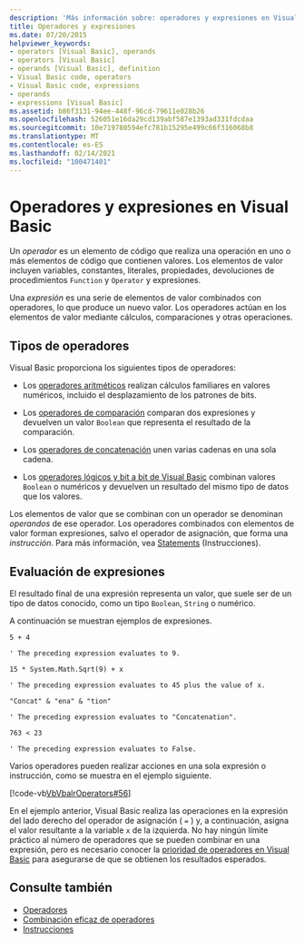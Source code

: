 ```yaml
---
description: 'Más información sobre: operadores y expresiones en Visual Basic'
title: Operadores y expresiones
ms.date: 07/20/2015
helpviewer_keywords:
- operators [Visual Basic], operands
- operators [Visual Basic]
- operands [Visual Basic], definition
- Visual Basic code, operators
- Visual Basic code, expressions
- operands
- expressions [Visual Basic]
ms.assetid: b86f3131-94ee-448f-96cd-79611e028b26
ms.openlocfilehash: 526051e16da29cd139abf587e1393ad331fdcdaa
ms.sourcegitcommit: 10e719780594efc781b15295e499c66f316068b8
ms.translationtype: MT
ms.contentlocale: es-ES
ms.lasthandoff: 02/14/2021
ms.locfileid: "100471401"
---
```

# <a name="operators-and-expressions-in-visual-basic"></a>Operadores y expresiones en Visual Basic

Un *operador* es un elemento de código que realiza una operación en uno o más elementos de código que contienen valores. Los elementos de valor incluyen variables, constantes, literales, propiedades, devoluciones de procedimientos `Function` y `Operator` y expresiones.  
  
 Una *expresión* es una serie de elementos de valor combinados con operadores, lo que produce un nuevo valor. Los operadores actúan en los elementos de valor mediante cálculos, comparaciones y otras operaciones.  
  
## <a name="types-of-operators"></a>Tipos de operadores  

 Visual Basic proporciona los siguientes tipos de operadores:  
  
- Los [operadores aritméticos](arithmetic-operators.md) realizan cálculos familiares en valores numéricos, incluido el desplazamiento de los patrones de bits.  
  
- Los [operadores de comparación](comparison-operators.md) comparan dos expresiones y devuelven un valor `Boolean` que representa el resultado de la comparación.  
  
- Los [operadores de concatenación](concatenation-operators.md) unen varias cadenas en una sola cadena.  
  
- Los [operadores lógicos y bit a bit de Visual Basic](logical-and-bitwise-operators.md) combinan valores `Boolean` o numéricos y devuelven un resultado del mismo tipo de datos que los valores.  
  
 Los elementos de valor que se combinan con un operador se denominan *operandos* de ese operador. Los operadores combinados con elementos de valor forman expresiones, salvo el operador de asignación, que forma una *instrucción*. Para más información, vea [Statements](../statements.md) (Instrucciones).  
  
## <a name="evaluation-of-expressions"></a>Evaluación de expresiones  

 El resultado final de una expresión representa un valor, que suele ser de un tipo de datos conocido, como un tipo `Boolean`, `String` o numérico.  
  
 A continuación se muestran ejemplos de expresiones.  
  
 `5 + 4`  
  
 `' The preceding expression evaluates to 9.`  
  
 `15 * System.Math.Sqrt(9) + x`  
  
 `' The preceding expression evaluates to 45 plus the value of x.`  
  
 `"Concat" & "ena" & "tion"`  
  
 `' The preceding expression evaluates to "Concatenation".`  
  
 `763 < 23`  
  
 `' The preceding expression evaluates to False.`  
  
 Varios operadores pueden realizar acciones en una sola expresión o instrucción, como se muestra en el ejemplo siguiente.  
  
 [!code-vb[VbVbalrOperators#56](~/samples/snippets/visualbasic/VS_Snippets_VBCSharp/VbVbalrOperators/VB/Class1.vb#56)]  
  
 En el ejemplo anterior, Visual Basic realiza las operaciones en la expresión del lado derecho del operador de asignación ( `=` ) y, a continuación, asigna el valor resultante a la variable `x` de la izquierda. No hay ningún límite práctico al número de operadores que se pueden combinar en una expresión, pero es necesario conocer la [prioridad de operadores en Visual Basic](../../../language-reference/operators/operator-precedence.md) para asegurarse de que se obtienen los resultados esperados.  

## <a name="see-also"></a>Consulte también

- [Operadores](../../../language-reference/operators/index.md)
- [Combinación eficaz de operadores](efficient-combination-of-operators.md)
- [Instrucciones](../../../language-reference/statements/index.md)
